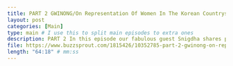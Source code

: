 ```yaml
---
title: PART 2 GWINONG/On Representation Of Women In The Korean Countryside
layout: post
categories: [Main]
type: main # I use this to split main episodes to extra ones
description: PART 2 In this episode our fabulous guest Snigdha shares parts of her recent research on representation of gwinong / gwichon women and marriage migrant women in the countryside. While many recent shows feature the gwinong women’s return to the countryside in search for a new life and self-fulfillment away from the city, the marriage migrants are largely underrepresented and stereotyped in Korean drama. We mostly discuss the movie ‘Little Forest’’ and the drama ‘Heaven’s Garden’, but many other, (more) recent dramas are mentioned and connections to our former episodes are made for example Hometown ChaChaCha, Squid Game and It’s Okay not to be Okay. Enjoy everyone !Dramas / movies mentioned Little ForestHeaven’s GardenWhere the Camelia BloomsNamchon Over the MountainHometown ChaChaChaSquid Game It’s Okay not to be Okay
file: https://www.buzzsprout.com/1815426/10352785-part-2-gwinong-on-representation-of-women-in-the-korean-countryside.mp3 #Link to your .mp3 file
length: "64:18" # mm:ss
---
```

